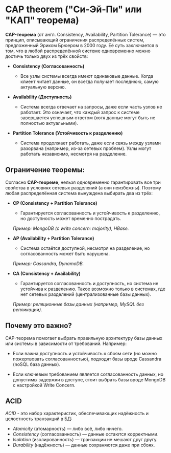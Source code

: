 # CAP theorem ("Си-Эй-Пи" или "КАП" теорема)


**CAP-теорема** (от англ. Consistency, Availability, Partition Tolerance) — это принцип, описывающий ограничения распределённых систем, предложенный Эриком Брюером в 2000 году. Её суть заключается в том, что в любой распределённой системе одновременно можно достичь только двух из трёх свойств:

- **Consistency (Согласованность)**
    - Все узлы системы всегда имеют одинаковые данные. Когда клиент читает данные, он всегда получает последнюю, самую актуальную версию.


- **Availability (Доступность)**
    - Система всегда отвечает на запросы, даже если часть узлов не работает. Это означает, что каждый запрос к системе завершается успешным ответом (хотя данные могут быть не полностью актуальными).


- **Partition Tolerance (Устойчивость к разделению)**
    - Система продолжает работать, даже если связь между узлами разорвана (например, из-за сетевых проблем). Узлы могут работать независимо, несмотря на разделение.


## Ограничение теоремы:

Согласно **CAP-теореме**, нельзя одновременно гарантировать все три свойства в условиях сетевых разделений (а они неизбежны). Поэтому любая распределённая система вынуждена выбирать два из трёх:

- **CP (Consistency + Partition Tolerance)**
    - Гарантируется согласованность и устойчивость к разделению, но доступность может временно пострадать.
  
    *Пример: MongoDB (с write concern: majority), HBase.*


- **AP (Availability + Partition Tolerance)**
    - Система остаётся доступной, несмотря на разделение, но согласованность может быть нарушена.
  
    *Пример: Cassandra, DynamoDB.*


- **CA (Consistency + Availability)**
    - Гарантируется согласованность и доступность, но система не устойчива к разделению. Такое возможно только в системах, где нет сетевых разделений (централизованные базы данных).
  
    *Пример: реляционные базы данных (например, MySQL без репликации).*


## Почему это важно?

CAP-теорема помогает выбрать правильную архитектуру базы данных или системы в зависимости от требований. Например:

- Если важна доступность и устойчивость к сбоям сети (но можно пожертвовать согласованностью), подходят базы вроде Cassandra (noSQL база данных).

- Если ключевым требованием является согласованность данных, но допустимы задержки в доступе, стоит выбрать базы вроде MongoDB с настройкой Write Concern.



## ACID

*ACID* - это набор характеристик, обеспечивающих надёжность и целостность транзакций в БД:

- *Atomicity* (атомарность) — либо всё, либо ничего.
- *Consistency* (согласованность) — данные остаются корректными.
- *Isolation* (изолированность) — транзакции не мешают друг другу.
- *Durability* (надёжность) — данные сохраняются даже при сбоях.
